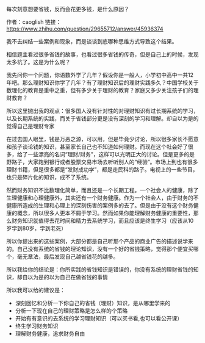每次刻意想要省钱，反而会花更多钱，是什么原因？

作者：caoglish
链接：https://www.zhihu.com/question/29655712/answer/45936374


我不去纠结一些案例和现象，而是谈谈到底哪种思维方式导致这个结果。

相信题主看过很多省钱的故事，也看过很多省钱的传奇，但是自己上的时候，发现太多坑了。这是为什么呢？

我先问你一个问题，你语数外学了几年？假设你是一般人，小学初中高中一共12年吧。那么理财知识你学了几年？有了理财知识后的理财实践多久？中国学校关于数理化的教育是重中之重，但有多少关于理财的教育？家庭又多少关注孩子们的理财教育？

所以这里抛出我的观点：很多国人没有针对性的对理财知识有过长期系统的学习，以及长期系统的实践，而关于省钱部分更是没有深刻的学习和理解。却自以为是的觉得自己是理财专家

在过去国人眼里，钱是万恶之源，可以用，但是毕竟少讨论，所以很多家长不愿意和孩子谈论钱的知识，甚至家长自己也不知道如何理财。而现在这个社会好了很多，给了一些漂亮的名词“理财/财务”，这样可以光明正大的讨论。但是更多的是野路子，大家跑到银行或者股票交易市场去听听别人的“经验”。市场上到也有很多理财书籍，但是很多都是“发财成功学”，都是走民科的路子。电视上的一些节目，也只是碎片化的知识，成不了系统。

然而财务知识不比数理化简单，而且还是一个长期工程。一个社会人的健康，除了生理健康和心理健康外，其实还有一个财务健康。作为一个社会人，由于财务的不健康所造成的生理和心理上的深刻伤害的案例多的去了。但是由于没有这个财务健康的概念，所以很多人更本不屑于学习。然而如果你能理解财务健康的重要性，那么财务知识就值得去花时间和精力去系统学习，而且应该是终生学习（应该从10岁学到80岁，学到老死）

所以你提出来的这些案例，大部分都是自己听那个产品的商业广告的描述说学来的。自己没有系统的省钱的理论知识，没有一个好的省钱策略，觉得那个便宜买哪个，毫无章法，最后发现自己越省钱花的越多。

所以我给你的结论是：你所实践的省钱知识是错误的，你没有系统的理财省钱的知识，却自以为是的以为自己在做省钱的事情

所以我可以给的建议是：
- 深刻回忆和分析一下你自己的省钱（理财）知识，是从哪里学来的
- 分析一下现在自己的理财策略是怎么样的个策略
- 开始有有意识的去系统的学习理财知识（可以买书看,也可以看公开课）
- 终生学习财务知识
- 理解财务健康，追求财务自由
